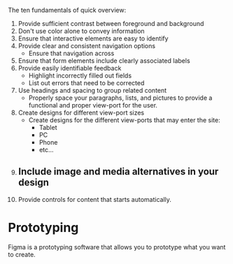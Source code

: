 The ten fundamentals of quick overview:
1) Provide sufficient contrast between foreground and background
2) Don't use color alone to convey information
3) Ensure that interactive elements are easy to identify
4) Provide clear and consistent navigation options
	- Ensure that navigation across 
5) Ensure that form elements include clearly associated labels
6) Provide easily identifiable feedback
	- Highlight incorrectly filled out fields
	- List out errors that need to be corrected
7) Use headings and spacing to group related content
	- Properly space your paragraphs, lists, and pictures to provide a functional and proper view-port for the user.
8) Create designs for different view-port sizes
	- Create designs for the different view-ports that may enter the site:
		- Tablet
		- PC
		- Phone
		- etc...
9) Include image and media alternatives in your design
	- 
10) Provide controls for content that starts automatically.


# Prototyping
Figma is a prototyping software that allows you to prototype what you want to create.